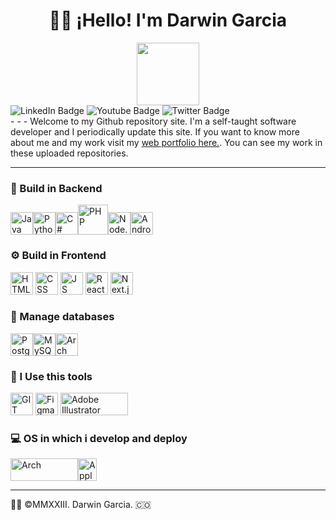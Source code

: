 # <h1 align="center">🙋‍♂️ ¡Hello! I'm Darwin Garcia </h1>
<div id="header" align="center">
  <img src="https://media.giphy.com/media/M9gbBd9nbDrOTu1Mqx/giphy.gif" width="100"/>
</div>

<div id="badges">
  <img src="https://img.shields.io/badge/LinkedIn-blue?style=for-the-badge&logo=linkedin&logoColor=white" alt="LinkedIn Badge"/>
  <img src="https://img.shields.io/badge/YouTube-red?style=for-the-badge&logo=youtube&logoColor=white" alt="Youtube Badge"/>
  <img src="https://img.shields.io/badge/Twitter-blue?style=for-the-badge&logo=twitter&logoColor=white" alt="Twitter Badge"/>
</div>
- - - 
Welcome to my Github repository site. I'm a self-taught software developer and I periodically update this site. If you want to know more about me and my work visit my <a href="https://www.darwin-garcia.co">web portfolio here.</a>. You can see my work in these uploaded repositories.


- - -
### 🔨 Build in Backend
<img src="https://upload.wikimedia.org/wikipedia/fr/2/2e/Java_Logo.svg" width="36" height="36" alt="Java"/><img src="https://upload.wikimedia.org/wikipedia/commons/c/c3/Python-logo-notext.svg" width="36" height="36" alt="Python"/><img src="https://cdn.cdnlogo.com/logos/c/27/c.svg" width="36" height="36" alt="C#"/><img src="https://upload.wikimedia.org/wikipedia/commons/2/27/PHP-logo.svg" class="center" width="48" height="48" alt="PHP"/><img src="https://cdn.cdnlogo.com/logos/n/94/nodejs-icon.svg" width="36" height="36" alt="Node.js"/><img src="https://cdn.cdnlogo.com/logos/a/92/android.svg" width="36" height="36" alt="Android"/> 

### ⚙ Build in Frontend
<img src="https://www.w3.org/html/logo/downloads/HTML5_Badge.svg" width="36" height="36" alt="HTML"/> <img src="https://upload.wikimedia.org/wikipedia/commons/6/62/CSS3_logo.svg" width="36" height="36" alt="CSS"/> <img src="https://upload.wikimedia.org/wikipedia/commons/9/99/Unofficial_JavaScript_logo_2.svg" width="36" height="36" alt="JS"/> <img src="https://upload.wikimedia.org/wikipedia/commons/a/a7/React-icon.svg" width="36" height="36" alt="React"/> <img src="https://cdn.worldvectorlogo.com/logos/next-js.svg" width="36" height="36" alt="Next.js"/>

### 🧮 Manage databases
<img src="https://upload.wikimedia.org/wikipedia/commons/2/29/Postgresql_elephant.svg" width="36" height="36" alt="PostgreSQL"/><img src="https://cdn.cdnlogo.com/logos/m/78/mysql.svg" width="36" height="36" alt="MySQL"/><img src="https://commons.wikimedia.org/wiki/File:Antu_mongodb.svg" width="36" height="36" alt="Arch"/>

### 📎 I Use this tools
<img src="https://upload.wikimedia.org/wikipedia/commons/3/3f/Git_icon.svg" width="36" height="36" alt="GIT"/> <img src="https://cdn.cdnlogo.com/logos/f/43/figma.svg" width="36" height="36" alt="Figma"/> <img src="https://upload.wikimedia.org/wikipedia/commons/f/fb/Adobe_Illustrator_CC_icon.svg" width="108" height="36" alt="Adobe Illustrator"/>

### 💻 OS in which i develop and deploy
<img src="https://archlinux.org/static/logos/archlinux-logo-dark-scalable.518881f04ca9.svg" width="108" height="36" alt="Arch"/><img src="https://upload.wikimedia.org/wikipedia/commons/1/1b/Apple_logo_grey.svg" width="30" height="36" alt="Apple"/>
- - -
👨‍💻 ©MMXXIII. Darwin Garcia. 🇨🇴
